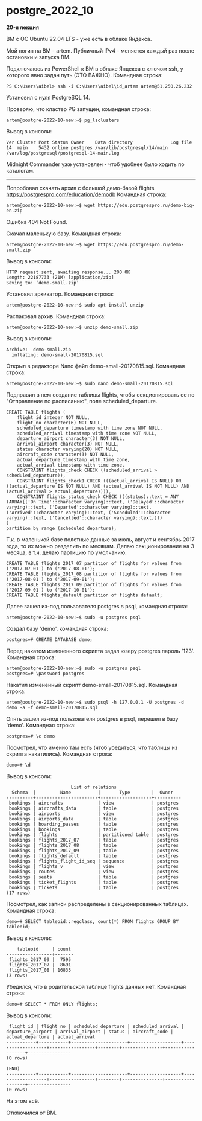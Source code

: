 # postgre_2022_10

**20-я лекция**

ВМ с ОС Ubuntu 22.04 LTS - уже есть в облаке Яндекса.

Мой логин на ВМ - artem.
Публичный IPv4  - меняется каждый раз после остановки и запуска ВМ.

Подключаюсь из PowerShell к ВМ в облаке Яндекса с ключом ssh, у которого явно задан путь (ЭТО ВАЖНО). Командная строка:
	
	PS C:\Users\aibel> ssh -i C:\Users\aibel\id_artem artem@51.250.26.232

Установил с нуля PostgreSQL 14.

Проверяю, что кластер PG запущен, командная строка:

	artem@postgre-2022-10-new:~$ pg_lsclusters
	
Вывод в консоли:
	
	Ver Cluster Port Status Owner    Data directory              Log file
	14  main    5432 online postgres /var/lib/postgresql/14/main /var/log/postgresql/postgresql-14-main.log
	
Midnight Commander уже установлен - чтоб удобнее было ходить по каталогам.

---	

Попробовал скачать архив c большой демо-базой flights   https://postgrespro.com/education/demodb   Командная строка:

	artem@postgre-2022-10-new:~$ wget https://edu.postgrespro.ru/demo-big-en.zip
	
Ошибка 404 Not Found.

Скачал маленькую базу. Командная строка:

	artem@postgre-2022-10-new:~$ wget https://edu.postgrespro.ru/demo-small.zip
	
Вывод в консоли:

	HTTP request sent, awaiting response... 200 OK
	Length: 22187733 (21M) [application/zip]
	Saving to: ‘demo-small.zip’
	
Установил архиватор. Командная строка:

	artem@postgre-2022-10-new:~$ sudo apt install unzip

Распаковал архив. Командная строка:

	artem@postgre-2022-10-new:~$ unzip demo-small.zip

Вывод в консоли:

	Archive:  demo-small.zip
	  inflating: demo-small-20170815.sql

Открыл в редакторе Nano файл demo-small-20170815.sql. Командная строка:

	artem@postgre-2022-10-new:~$ sudo nano demo-small-20170815.sql

Подправил в нем создание таблицы flights, чтобы секционировать ее по "Отправление по расписанию", поле scheduled_departure.

	CREATE TABLE flights (
		flight_id integer NOT NULL,
		flight_no character(6) NOT NULL,
		scheduled_departure timestamp with time zone NOT NULL,
		scheduled_arrival timestamp with time zone NOT NULL,
		departure_airport character(3) NOT NULL,
		arrival_airport character(3) NOT NULL,
		status character varying(20) NOT NULL,
		aircraft_code character(3) NOT NULL,
		actual_departure timestamp with time zone,
		actual_arrival timestamp with time zone,
		CONSTRAINT flights_check CHECK ((scheduled_arrival > scheduled_departure)),
		CONSTRAINT flights_check1 CHECK (((actual_arrival IS NULL) OR ((actual_departure IS NOT NULL) AND (actual_arrival IS NOT NULL) AND (actual_arrival > actual_departure)))),
		CONSTRAINT flights_status_check CHECK (((status)::text = ANY (ARRAY[('On Time'::character varying)::text, ('Delayed'::character varying)::text, ('Departed'::character varying)::text, ('Arrived'::character varying)::text, ('Scheduled'::character varying)::text, ('Cancelled'::character varying)::text])))
	)
	partition by range (scheduled_departure);
	
Т.к. в маленькой базе полетные данные за июль, август и сентябрь 2017 года, то их можно разделить по месяцам. Делаю секционирование на 3 месяца, в т.ч. делаю партицию по умолчанию.
	
	CREATE TABLE flights_2017_07 partition of flights for values from ('2017-07-01') to ('2017-08-01');
	CREATE TABLE flights_2017_08 partition of flights for values from ('2017-08-01') to ('2017-09-01');
	CREATE TABLE flights_2017_09 partition of flights for values from ('2017-09-01') to ('2017-10-01');
	CREATE TABLE flights_default partition of flights default;
	
Далее зашел из-под пользователя postgres в psql, командная строка: 	
	
	artem@postgre-2022-10-new:~$ sudo -u postgres psql
	
Создал базу 'demo', командная строка: 
	
	postgres=# CREATE DATABASE demo;
	
Перед накатом измененного скрипта задал юзеру postgres пароль '123'. Командная строка:

	artem@postgre-2022-10-new:~$ sudo -u postgres psql
	postgres=# \password postgres 
		
Накатил измененный скрипт demo-small-20170815.sql. Командная строка:

	artem@postgre-2022-10-new:~$ sudo psql -h 127.0.0.1 -U postgres -d demo -a -f demo-small-20170815.sql
	
Опять зашел из-под пользователя postgres в psql, перешел в базу 'demo'. Командная строка:

	postgres=# \c demo
	
Посмотрел, что именно там есть (чтоб убедиться, что таблицы из скрипта накатились). Командная строка:

	demo=# \d
	
Вывод в консоли:

							List of relations
	  Schema  |         Name          |       Type        |  Owner
	----------+-----------------------+-------------------+----------
	 bookings | aircrafts             | view              | postgres
	 bookings | aircrafts_data        | table             | postgres
	 bookings | airports              | view              | postgres
	 bookings | airports_data         | table             | postgres
	 bookings | boarding_passes       | table             | postgres
	 bookings | bookings              | table             | postgres
	 bookings | flights               | partitioned table | postgres
	 bookings | flights_2017_07       | table             | postgres
	 bookings | flights_2017_08       | table             | postgres
	 bookings | flights_2017_09       | table             | postgres
	 bookings | flights_default       | table             | postgres
	 bookings | flights_flight_id_seq | sequence          | postgres
	 bookings | flights_v             | view              | postgres
	 bookings | routes                | view              | postgres
	 bookings | seats                 | table             | postgres
	 bookings | ticket_flights        | table             | postgres
	 bookings | tickets               | table             | postgres
	(17 rows)

Посмотрел, как записи распределены в секционированных таблицах. Командная строка:

	demo=# SELECT tableoid::regclass, count(*) FROM flights GROUP BY tableoid;

Вывод в консоли:

		tableoid     | count
	-----------------+-------
	 flights_2017_09 |  7595
	 flights_2017_07 |  8691
	 flights_2017_08 | 16835
	(3 rows)
	
Убедился, что в родительской таблице flights данных нет. Командная строка:

	demo=# SELECT * FROM ONLY flights;
	
Вывод в консоли:	

	 flight_id | flight_no | scheduled_departure | scheduled_arrival | departure_airport | arrival_airport | status | aircraft_code | actual_departure | actual_arrival
	-----------+-----------+---------------------+-------------------+-------------------+-----------------+--------+---------------+------------------+----------------
	(0 rows)

	(END)
	-----------+-----------+---------------------+-------------------+-------------------+-----------------+--------+---------------+------------------+----------------
	(0 rows)

На этом всё.

Отключился от ВМ.